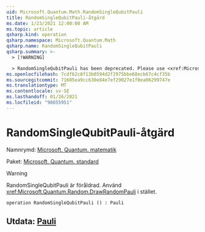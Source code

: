 ```yaml
---
uid: Microsoft.Quantum.Math.RandomSingleQubitPauli
title: RandomSingleQubitPauli-åtgärd
ms.date: 1/23/2021 12:00:00 AM
ms.topic: article
qsharp.kind: operation
qsharp.namespace: Microsoft.Quantum.Math
qsharp.name: RandomSingleQubitPauli
qsharp.summary: >-
  > [!WARNING]

  > RandomSingleQubitPauli has been deprecated. Please use <xref:Microsoft.Quantum.Random.DrawRandomPauli> instead.
ms.openlocfilehash: 7cdf62c8f13b0594d2f2975bbe68ecb67c4cf35b
ms.sourcegitcommit: 71605ea9cc630e84e7ef29027e1f0ea06299747e
ms.translationtype: MT
ms.contentlocale: sv-SE
ms.lasthandoff: 01/26/2021
ms.locfileid: "98855951"
---
```

# <a name="randomsinglequbitpauli-operation"></a>RandomSingleQubitPauli-åtgärd

Namnrymd: [Microsoft. Quantum. matematik](xref:Microsoft.Quantum.Math)

Paket: [Microsoft. Quantum. standard](https://nuget.org/packages/Microsoft.Quantum.Standard)


> [!WARNING]
> RandomSingleQubitPauli är föråldrad. Använd <xref:Microsoft.Quantum.Random.DrawRandomPauli> i stället.



```qsharp
operation RandomSingleQubitPauli () : Pauli
```


## <a name="output--pauli"></a>Utdata: [Pauli](xref:microsoft.quantum.lang-ref.pauli)

